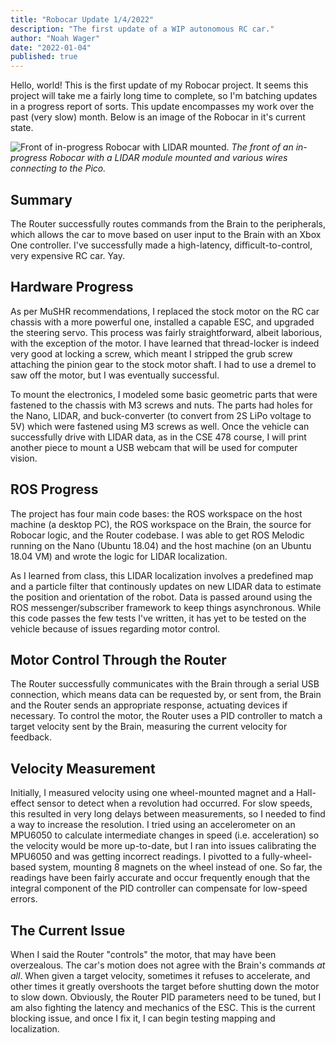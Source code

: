 ```yaml
---
title: "Robocar Update 1/4/2022"
description: "The first update of a WIP autonomous RC car."
author: "Noah Wager"
date: "2022-01-04"
published: true
---
```


<script>
  import { base } from "$app/paths";
</script>

Hello, world! This is the first update of my Robocar project. It seems this project will take me a fairly long time to complete, so I'm batching updates in a progress report of sorts. This update encompasses my work over the past (very slow) month. Below is an image of the Robocar in it's current state.

![Front of in-progress Robocar with LIDAR mounted.]({base}/images/robocar/robocar-lidar-front-1024.jpg)
_The front of an in-progress Robocar with a LIDAR module mounted and various wires connecting to the Pico._

## Summary

The Router successfully routes commands from the Brain to the peripherals, which allows the car to move based on user input to the Brain with an Xbox One controller. I've successfully made a high-latency, difficult-to-control, very expensive RC car. Yay.

## Hardware Progress

As per MuSHR recommendations, I replaced the stock motor on the RC car chassis with a more powerful one, installed a capable ESC, and upgraded the steering servo. This process was fairly straightforward, albeit laborious, with the exception of the motor. I have learned that thread-locker is indeed very good at locking a screw, which meant I stripped the grub screw attaching the pinion gear to the stock motor shaft. I had to use a dremel to saw off the motor, but I was eventually successful.

To mount the electronics, I modeled some basic geometric parts that were fastened to the chassis with M3 screws and nuts. The parts had holes for the Nano, LIDAR, and buck-converter (to convert from 2S LiPo voltage to 5V) which were fastened using M3 screws as well. Once the vehicle can successfully drive with LIDAR data, as in the CSE 478 course, I will print another piece to mount a USB webcam that will be used for computer vision.

## ROS Progress

The project has four main code bases: the ROS workspace on the host machine (a desktop PC), the ROS workspace on the Brain, the source for Robocar logic, and the Router codebase. I was able to get ROS Melodic running on the Nano (Ubuntu 18.04) and the host machine (on an Ubuntu 18.04 VM) and wrote the logic for LIDAR localization.

As I learned from class, this LIDAR localization involves a predefined map and a particle filter that continously updates on new LIDAR data to estimate the position and orientation of the robot. Data is passed around using the ROS messenger/subscriber framework to keep things asynchronous. While this code passes the few tests I've written, it has yet to be tested on the vehicle because of issues regarding motor control.

## Motor Control Through the Router

The Router successfully communicates with the Brain through a serial USB connection, which means data can be requested by, or sent from, the Brain and the Router sends an appropriate response, actuating devices if necessary. To control the motor, the Router uses a PID controller to match a target velocity sent by the Brain, measuring the current velocity for feedback.

## Velocity Measurement

Initially, I measured velocity using one wheel-mounted magnet and a Hall-effect sensor to detect when a revolution had occurred. For slow speeds, this resulted in very long delays between measurements, so I needed to find a way to increase the resolution. I tried using an accelerometer on an MPU6050 to calculate intermediate changes in speed (i.e. acceleration) so the velocity would be more up-to-date, but I ran into issues calibrating the MPU6050 and was getting incorrect readings. I pivotted to a fully-wheel-based system, mounting 8 magnets on the wheel instead of one. So far, the readings have been fairly accurate and occur frequently enough that the integral component of the PID controller can compensate for low-speed errors.

## The Current Issue

When I said the Router "controls" the motor, that may have been overzealous. The car's motion does not agree with the Brain's commands _at all_. When given a target velocity, sometimes it refuses to accelerate, and other times it greatly overshoots the target before shutting down the motor to slow down. Obviously, the Router PID parameters need to be tuned, but I am also fighting the latency and mechanics of the ESC. This is the current blocking issue, and once I fix it, I can begin testing mapping and localization.
